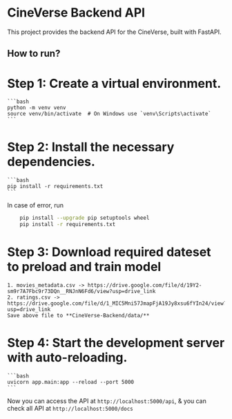 # CineVerse Backend API

This project provides the backend API for the CineVerse, built with FastAPI.

## How to run?

# Step 1: Create a virtual environment.
    ```bash
    python -m venv venv
    source venv/bin/activate  # On Windows use `venv\Scripts\activate`
    ```
# Step 2: Install the necessary dependencies.
    ```bash
    pip install -r requirements.txt
    ```

In case of error, run
```bash
    pip install --upgrade pip setuptools wheel
    pip install -r requirements.txt
```
# Step 3: Download required dateset to preload and train model
    1. movies_metadata.csv -> https://drive.google.com/file/d/19Y2-sm9r7A7Fbc9r73DQn__RNJnN6Fd6/view?usp=drive_link
    2. ratings.csv -> https://drive.google.com/file/d/1_MIC5Mni57JmapFjA19Jy8xsu6fYIn24/view?usp=drive_link
    Save above file to **CineVerse-Backend/data/**
# Step 4: Start the development server with auto-reloading.
    ```bash
    uvicorn app.main:app --reload --port 5000
    ```

Now you can access the API at `http://localhost:5000/api`, & you can check all API at `http://localhost:5000/docs`